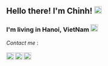 ## Hello there! I'm Chinh! <img src = "https://user-images.githubusercontent.com/86866053/145815935-02c7bca5-aed6-40b3-9c80-951bb3839fdd.png" width= "20px" height = "20px" />
### I'm living in Hanoi, VietNam <img src = "https://user-images.githubusercontent.com/86866053/145816789-dab274d2-78cd-4fd1-b10f-c7df73538e96.png" width= "20px" height = "20px"/>

*Contact me* :
<br/>
<br/>
[<img align="left" src = "https://user-images.githubusercontent.com/86866053/145812461-55475f3c-7541-409f-9df9-fc41629615a8.png" width= "20px" height = "20px" />](https://www.instagram.com/tienchinh2211/)
[<img align="left" src = "https://user-images.githubusercontent.com/86866053/145813936-2d28169a-9dbd-426e-a48d-51c714a397a7.png" width= "20px" height = "20px" />](https://github.com/chinhnt2211)
[<img align="left" src = "https://user-images.githubusercontent.com/86866053/145815715-0271faba-5b4d-4338-8d8f-7ad3715eaf07.png" width= "20px" height = "20px" />](mailto:chinh.nt2211@gmail.com)






